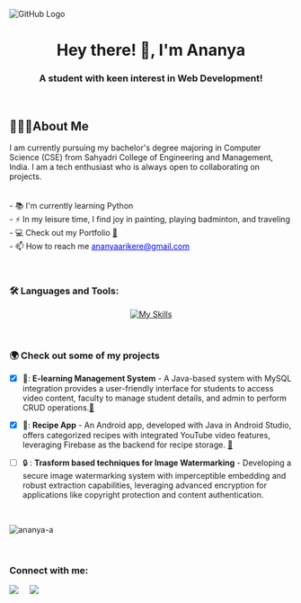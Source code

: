 ![GitHub Logo](https://user-images.githubusercontent.com/72432803/285231570-39da5882-0dcc-4269-af11-5a0a5cbaec6b.png)

<h1 align="center">Hey there! 👋, I'm Ananya</h1>
<h3 align="center">A student with keen interest in Web Development!</h3>

<br />

<h2>👩🏻‍💻About Me</h2>

<p align="left">I am currently pursuing my bachelor's degree majoring in Computer Science (CSE) from Sahyadri College of Engineering and Management, India. I am a tech enthusiast who is always open to collaborating on projects.<br /><br><br>- 📚 I'm currently learning Python<br>- ⚡ In my leisure time, I find joy in painting, playing badminton, and traveling<br>
- 💻 Check out my Portfolio <a href="https://ananyadharmaraj.carrd.co/">🔗</a> <br />
<!-- - 📫 How to reach me ananyaarikere@gmail.com -->
- 📫 How to reach me <a href="mailto:ananyaarikere@gmail.com" style="color: blue;">ananyaarikere@gmail.com</a>
</p>

<br />

<h3 align="left">🛠 Languages and Tools:</h3>

  <p align="center">
  <a href="https://skillicons.dev/icons?i=java,html,css,c,python,mysql,eclipse,firebase,vscode">
    <img src="https://skillicons.dev/icons?i=java,html,css,c,python,mysql,eclipse,firebase,vscode" alt="My Skills" margin-right="20px">
  </a>
</p>

<br />

### :earth_africa: Check out some of my projects  
- [x] 🏫: **E-learning Management System** - A Java-based system with MySQL integration provides a user-friendly interface for students to access video content, faculty to manage student details, and admin to perform CRUD operations.<a href="https://github.com/Ananya-a/DBMS-lms">🔗</a>
- [x] 🍴: **Recipe App** - An Android app, developed with Java in Android Studio, offers categorized recipes with integrated YouTube video features, leveraging Firebase as the backend for recipe storage. <a href="https://github.com/Ananya-a/Recipe-app">🔗</a>
- [ ] 🔒 : **Trasform based techniques for Image Watermarking** - Developing a secure image watermarking system with imperceptible embedding and robust extraction capabilities, leveraging advanced encryption for applications like copyright protection and content authentication.


<br />

<p><img align="center" src="https://github-readme-stats.vercel.app/api/top-langs?username=ananya-a&show_icons=true&locale=en&layout=compact" alt="ananya-a" /></p>

<br />

<h3 align="left">Connect with me:</h3>
<p>
  <a href="https://www.linkedin.com/in/ananya-a-128a67202/"><img src="https://img.shields.io/badge/linkedin-%230077B5.svg?&style=for-the-badge&logo=linkedin&logoColor=white" /></a>&nbsp;&nbsp;&nbsp;&nbsp;
  <a href="mailto:ananyadharmaraj19@gmail.com?subject=Olá%20Ananya"><img src="https://img.shields.io/badge/gmail-%23D14836.svg?&style=for-the-badge&logo=gmail&logoColor=white" /></a>&nbsp;&nbsp;&nbsp;&nbsp;
</p>
